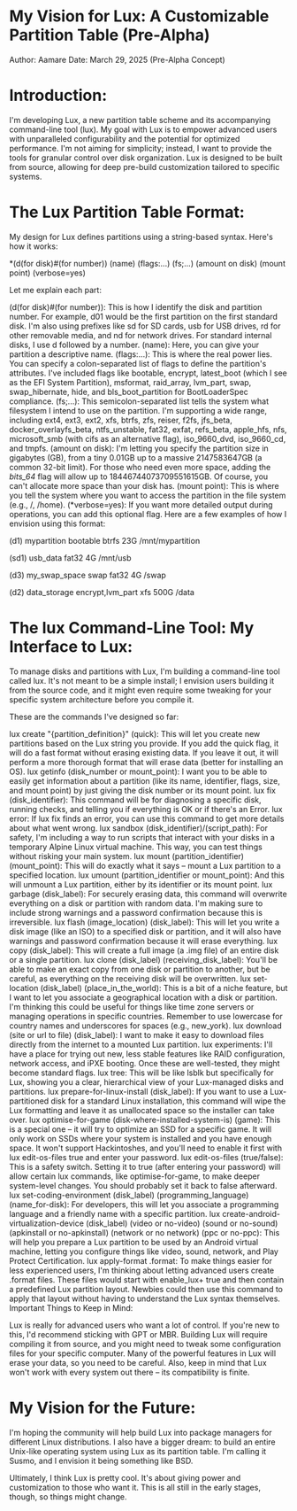 # My Vision for Lux: A Customizable Partition Table (Pre-Alpha)
Author: Aamare
Date: March 29, 2025 (Pre-Alpha Concept)

# Introduction:

I'm developing Lux, a new partition table scheme and its accompanying command-line tool (lux). My goal with Lux is to empower advanced users with unparalleled configurability and the potential for optimized performance. I'm not aiming for simplicity; instead, I want to provide the tools for granular control over disk organization. Lux is designed to be built from source, allowing for deep pre-build customization tailored to specific systems.

# The Lux Partition Table Format:

My design for Lux defines partitions using a string-based syntax. Here's how it works:

*(d(for disk)#(for number)) (name) (flags:...) (fs;...) (amount on disk) (mount point) (verbose=yes)

Let me explain each part:

(d(for disk)#(for number)): This is how I identify the disk and partition number. For example, d01 would be the first partition on the first standard disk. I'm also using prefixes like sd for SD cards, usb for USB drives, rd for other removable media, and nd for network drives. For standard internal disks, I use d followed by a number.
(name): Here, you can give your partition a descriptive name.
(flags:...): This is where the real power lies. You can specify a colon-separated list of flags to define the partition's attributes. I've included flags like bootable, encrypt, latest_boot (which I see as the EFI System Partition), msformat, raid_array, lvm_part, swap, swap_hibernate, hide, and bls_boot_partition for BootLoaderSpec compliance.
(fs;...): This semicolon-separated list tells the system what filesystem I intend to use on the partition. I'm supporting a wide range, including ext4, ext3, ext2, xfs, btrfs, zfs, reiser, f2fs, jfs_beta, docker_overlayfs_beta, ntfs_unstable, fat32, exfat, refs_beta, apple_hfs, nfs, microsoft_smb (with cifs as an alternative flag), iso_9660_dvd, iso_9660_cd, and tmpfs.
(amount on disk): I'm letting you specify the partition size in gigabytes (GB), from a tiny 0.01GB up to a massive 2147583647GB (a common 32-bit limit). For those who need even more space, adding the *bits_64* flag will allow up to 18446744073709551615GB. Of course, you can't allocate more space than your disk has.
(mount point): This is where you tell the system where you want to access the partition in the file system (e.g., /, /home).
(*verbose=yes): If you want more detailed output during operations, you can add this optional flag.
Here are a few examples of how I envision using this format:

(d1) mypartition bootable btrfs 23G /mnt/mypartition

(sd1) usb_data fat32 4G /mnt/usb

(d3) my_swap_space swap fat32 4G /swap

(d2) data_storage encrypt,lvm_part xfs 500G /data

# The lux Command-Line Tool: My Interface to Lux:

To manage disks and partitions with Lux, I'm building a command-line tool called lux. It's not meant to be a simple install; I envision users building it from the source code, and it might even require some tweaking for your specific system architecture before you compile it.

These are the commands I've designed so far:

lux create "{partition_definition}" (quick): This will let you create new partitions based on the Lux string you provide. If you add the quick flag, it will do a fast format without erasing existing data. If you leave it out, it will perform a more thorough format that will erase data (better for installing an OS).
lux getinfo (disk_number or mount_point): I want you to be able to easily get information about a partition (like its name, identifier, flags, size, and mount point) by just giving the disk number or its mount point.
lux fix (disk_identifier): This command will be for diagnosing a specific disk, running checks, and telling you if everything is OK or if there's an Error.
lux error: If lux fix finds an error, you can use this command to get more details about what went wrong.
lux sandbox (disk_identifier)/(script_path): For safety, I'm including a way to run scripts that interact with your disks in a temporary Alpine Linux virtual machine. This way, you can test things without risking your main system.
lux mount (partition_identifier) (mount_point): This will do exactly what it says – mount a Lux partition to a specified location.
lux umount (partition_identifier or mount_point): And this will unmount a Lux partition, either by its identifier or its mount point.
lux garbage (disk_label): For securely erasing data, this command will overwrite everything on a disk or partition with random data. I'm making sure to include strong warnings and a password confirmation because this is irreversible.
lux flash (image_location) (disk_label): This will let you write a disk image (like an ISO) to a specified disk or partition, and it will also have warnings and password confirmation because it will erase everything.
lux copy (disk_label): This will create a full image (a .img file) of an entire disk or a single partition.
lux clone (disk_label) (receiving_disk_label): You'll be able to make an exact copy from one disk or partition to another, but be careful, as everything on the receiving disk will be overwritten.
lux set-location (disk_label) (place_in_the_world): This is a bit of a niche feature, but I want to let you associate a geographical location with a disk or partition. I'm thinking this could be useful for things like time zone servers or managing operations in specific countries. Remember to use lowercase for country names and underscores for spaces (e.g., new_york).
lux download (site or url to file) (disk_label): I want to make it easy to download files directly from the internet to a mounted Lux partition.
lux experiments: I'll have a place for trying out new, less stable features like RAID configuration, network access, and iPXE booting. Once these are well-tested, they might become standard flags.
lux tree: This will be like lsblk but specifically for Lux, showing you a clear, hierarchical view of your Lux-managed disks and partitions.
lux prepare-for-linux-install (disk_label): If you want to use a Lux-partitioned disk for a standard Linux installation, this command will wipe the Lux formatting and leave it as unallocated space so the installer can take over.
lux optimise-for-game (disk-where-installed-system-is) (game): This is a special one – it will try to optimize an SSD for a specific game. It will only work on SSDs where your system is installed and you have enough space. It won't support Hackintoshes, and you'll need to enable it first with lux edit-os-files true and enter your password.
lux edit-os-files (true/false): This is a safety switch. Setting it to true (after entering your password) will allow certain lux commands, like optimise-for-game, to make deeper system-level changes. You should probably set it back to false afterward.
lux set-coding-environment (disk_label) (programming_language) (name_for-disk): For developers, this will let you associate a programming language and a friendly name with a specific partition.
lux create-android-virtualization-device (disk_label) (video or no-video) (sound or no-sound) (apkinstall or no-apkinstall) (network or no network) (ppc or no-ppc): This will help you prepare a Lux partition to be used by an Android virtual machine, letting you configure things like video, sound, network, and Play Protect Certification.
lux apply-format <filename>.format: To make things easier for less experienced users, I'm thinking about letting advanced users create .format files. These files would start with enable_lux+ true and then contain a predefined Lux partition layout. Newbies could then use this command to apply that layout without having to understand the Lux syntax themselves.
Important Things to Keep in Mind:

Lux is really for advanced users who want a lot of control. If you're new to this, I'd recommend sticking with GPT or MBR. Building Lux will require compiling it from source, and you might need to tweak some configuration files for your specific computer. Many of the powerful features in Lux will erase your data, so you need to be careful. Also, keep in mind that Lux won't work with every system out there – its compatibility is finite.

# My Vision for the Future:

I'm hoping the community will help build Lux into package managers for different Linux distributions. I also have a bigger dream: to build an entire Unix-like operating system using Lux as its partition table. I'm calling it Susmo, and I envision it being something like BSD.

Ultimately, I think Lux is pretty cool. It's about giving power and customization to those who want it. This is all still in the early stages, though, so things might change.
